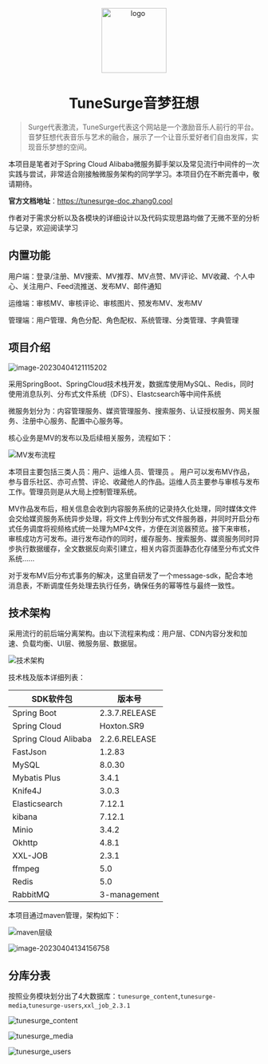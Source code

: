 <p align="center">
	<img alt="logo" src="https://0-bit.oss-cn-beijing.aliyuncs.com/ts_logo.png" height='130'>
</p>
<div align=center>
    <h1>TuneSurge音梦狂想</h1>
</div>


> Surge代表激流，TuneSurge代表这个网站是一个激励音乐人前行的平台。音梦狂想代表音乐与艺术的融合，展示了一个让音乐爱好者们自由发挥，实现音乐梦想的空间。

本项目是笔者对于Spring Cloud Alibaba微服务脚手架以及常见流行中间件的一次实践与尝试，非常适合刚接触微服务架构的同学学习。本项目仍在不断完善中，敬请期待。

**官方文档地址**：https://tunesurge-doc.zhang0.cool

作者对于需求分析以及各模块的详细设计以及代码实现思路均做了无微不至的分析与记录，欢迎阅读学习

## 内置功能

用户端：登录/注册、MV搜索、MV推荐、MV点赞、MV评论、MV收藏、个人中心、关注用户、Feed流推送、发布MV、邮件通知

运维端：审核MV、审核评论、审核图片、预发布MV、发布MV

管理端：用户管理、角色分配、角色配权、系统管理、分类管理、字典管理

## 项目介绍

![image-20230404121115202](https://0-bit.oss-cn-beijing.aliyuncs.com/image-20230404121115202.png)

采用SpringBoot、SpringCloud技术栈开发，数据库使用MySQL、Redis，同时使用消息队列、分布式文件系统（DFS）、Elastcsearch等中间件系统

微服务划分为：内容管理服务、媒资管理服务、搜索服务、认证授权服务、网关服务、注册中心服务、配置中心服务等。

核心业务是MV的发布以及后续相关服务，流程如下：

![MV发布流程](https://0-bit.oss-cn-beijing.aliyuncs.com/MV发布流程.png)

本项目主要包括三类人员：用户、运维人员、管理员 。 用户可以发布MV作品，参与音乐社区、亦可点赞、评论、收藏他人的作品。运维人员主要参与审核与发布工作。管理员则是从大局上控制管理系统。

MV作品发布后，相关信息会收到内容服务系统的记录持久化处理，同时媒体文件会交给媒资服务系统异步处理，将文件上传到分布式文件服务器，并同时开启分布式任务调度将视频格式统一处理为MP4文件，方便在浏览器预览。接下来审核，审核成功方可发布。进行发布动作的同时，缓存服务、搜索服务、媒资服务同时异步执行数据缓存，全文数据反向索引建立，相关内容页面静态化存储至分布式文件系统......

对于发布MV后分布式事务的解决，这里自研发了一个message-sdk，配合本地消息表，不断调度任务处理去执行任务，确保任务的幂等性与最终一致性。

## 技术架构

采用流行的前后端分离架构。由以下流程来构成：用户层、CDN内容分发和加速、负载均衡、UI层、微服务层、数据层。

![技术架构](https://0-bit.oss-cn-beijing.aliyuncs.com/技术架构.png)

技术栈及版本详细列表：

| SDK软件包            | 版本号        |
| -------------------- | ------------- |
| Spring Boot          | 2.3.7.RELEASE |
| Spring Cloud         | Hoxton.SR9    |
| Spring Cloud Alibaba | 2.2.6.RELEASE |
| FastJson             | 1.2.83        |
| MySQL                | 8.0.30        |
| Mybatis Plus         | 3.4.1         |
| Knife4J              | 3.0.3         |
| Elasticsearch        | 7.12.1        |
| kibana               | 7.12.1        |
| Minio                | 3.4.2         |
| Okhttp               | 4.8.1         |
| XXL-JOB              | 2.3.1         |
| ffmpeg               | 5.0           |
| Redis                | 5.0           |
| RabbitMQ             | 3-management  |

本项目通过maven管理，架构如下：

![maven层级](https://0-bit.oss-cn-beijing.aliyuncs.com/maven层级.png)

![image-20230404134156758](https://0-bit.oss-cn-beijing.aliyuncs.com/image-20230404134156758.png)

## 分库分表

按照业务模块划分出了4大数据库：`tunesurge_content`,`tunesurge-media`,`tunesurge-users`,`xxl_job_2.3.1`

![tunesurge_content](https://0-bit.oss-cn-beijing.aliyuncs.com/tunesurge_content.png)

![tunesurge_media](https://0-bit.oss-cn-beijing.aliyuncs.com/tunesurge_media.png)

![tunesurge_users](https://0-bit.oss-cn-beijing.aliyuncs.com/tunesurge_users.png)
